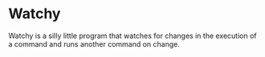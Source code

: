 # Watchy

Watchy is a silly little program that watches for changes in the execution of a command and runs another command on change.
